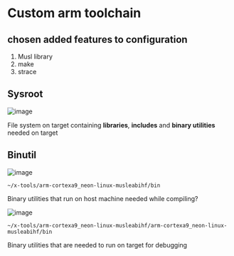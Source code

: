 # Custom arm toolchain

## chosen added features to configuration

1. Musl library
2. make
3. strace

## Sysroot

![image](https://github.com/yasminEzF/Embedded-Linux/assets/109252157/0f4a9044-1c56-4f77-b202-65829ecb42ee)

File system on target containing **libraries**, **includes** and **binary utilities** needed on target

## Binutil

![image](https://github.com/yasminEzF/Embedded-Linux/assets/109252157/5e6da77c-fe01-4c9b-a194-6fd0763e2daa)

```
~/x-tools/arm-cortexa9_neon-linux-musleabihf/bin 
```

Binary utilities that run on host machine needed while compiling?

![image](https://github.com/yasminEzF/Embedded-Linux/assets/109252157/7389d490-2bc1-46df-9273-a8c9a88a090c)

``` 
~/x-tools/arm-cortexa9_neon-linux-musleabihf/arm-cortexa9_neon-linux-musleabihf/bin 
```

Binary utilities that are needed to run on target for debugging


